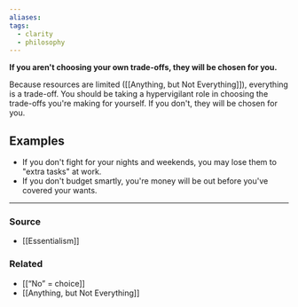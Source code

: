 ```yaml
---
aliases: 
tags:
  - clarity
  - philosophy
---
```

**If you aren't choosing your own trade-offs, they will be chosen for you.**

Because resources are limited ([[Anything, but Not Everything]]), everything is a trade-off. You should be taking a hypervigilant role in choosing the trade-offs you're making for yourself. If you don't, they will be chosen for you. 

## Examples

- If you don't fight for your nights and weekends, you may lose them to "extra tasks" at work.
- If you don't budget smartly, you're money will be out before you've covered your wants.

---

### Source
- [[Essentialism]]

### Related
- [[“No” = choice]]
- [[Anything, but Not Everything]]